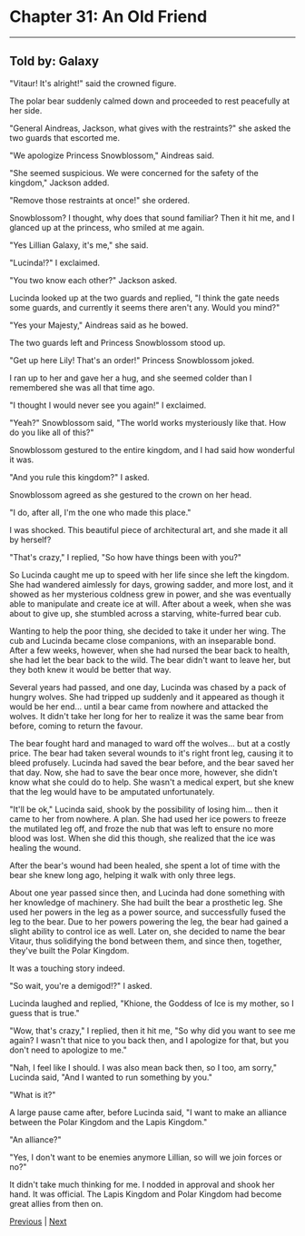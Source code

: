 # Chapter 31: An Old Friend
---

## Told by: Galaxy

"Vitaur! It's alright!" said the crowned figure.

The polar bear suddenly calmed down and proceeded to rest peacefully at her side.

"General Aindreas, Jackson, what gives with the restraints?" she asked the two guards that escorted me.

"We apologize Princess Snowblossom," Aindreas said.

"She seemed suspicious. We were concerned for the safety of the kingdom," Jackson added.

"Remove those restraints at once!" she ordered.

Snowblossom? I thought, why does that sound familiar? Then it hit me, and I glanced up at the princess, who smiled at me again.

"Yes Lillian Galaxy, it's me," she said.

"Lucinda!?" I exclaimed.

"You two know each other?" Jackson asked.

Lucinda looked up at the two guards and replied, "I think the gate needs some guards, and currently it seems there aren't any. Would you mind?"

"Yes your Majesty," Aindreas said as he bowed.

The two guards left and Princess Snowblossom stood up.

"Get up here Lily! That's an order!" Princess Snowblossom joked.

I ran up to her and gave her a hug, and she seemed colder than I remembered she was all that time ago.

"I thought I would never see you again!" I exclaimed.

"Yeah?" Snowblossom said, "The world works mysteriously like that. How do you like all of this?"

Snowblossom gestured to the entire kingdom, and I had said how wonderful it was.

"And you rule this kingdom?" I asked.

Snowblossom agreed as she gestured to the crown on her head.

"I do, after all, I'm the one who made this place."

I was shocked. This beautiful piece of architectural art, and she made it all by herself?

"That's crazy," I replied, "So how have things been with you?"

So Lucinda caught me up to speed with her life since she left the kingdom. She had wandered aimlessly for days, growing sadder, and more lost, and it showed as her mysterious coldness grew in power, and she was eventually able to manipulate and create ice at will. After about a week, when she was about to give up, she stumbled across a starving, white-furred bear cub.

Wanting to help the poor thing, she decided to take it under her wing. The cub and Lucinda became close companions, with an inseparable bond. After a few weeks, however, when she had nursed the bear back to health, she had let the bear back to the wild. The bear didn't want to leave her, but they both knew it would be better that way.

Several years had passed, and one day, Lucinda was chased by a pack of hungry wolves. She had tripped up suddenly and it appeared as though it would be her end... until a bear came from nowhere and attacked the wolves. It didn't take her long for her to realize it was the same bear from before, coming to return the favour.

The bear fought hard and managed to ward off the wolves... but at a costly price. The bear had taken several wounds to it's right front leg, causing it to bleed profusely. Lucinda had saved the bear before, and the bear saved her that day. Now, she had to save the bear once more, however, she didn't know what she could do to help. She wasn't a medical expert, but she knew that the leg would have to be amputated unfortunately.

"It'll be ok," Lucinda said, shook by the possibility of losing him... then it came to her from nowhere. A plan. She had used her ice powers to freeze the mutilated leg off, and froze the nub that was left to ensure no more blood was lost. When she did this though, she realized that the ice was healing the wound.

After the bear's wound had been healed, she spent a lot of time with the bear she knew long ago, helping it walk with only three legs.

About one year passed since then, and Lucinda had done something with her knowledge of machinery. She had built the bear a prosthetic leg. She used her powers in the leg as a power source, and successfully fused the leg to the bear. Due to her powers powering the leg, the bear had gained a slight ability to control ice as well. Later on, she decided to name the bear Vitaur, thus solidifying the bond between them, and since then, together, they've built the Polar Kingdom.

It was a touching story indeed.

"So wait, you're a demigod!?" I asked.

Lucinda laughed and replied, "Khione, the Goddess of Ice is my mother, so I guess that is true."

"Wow, that's crazy," I replied, then it hit me, "So why did you want to see me again? I wasn't that nice to you back then, and I apologize for that, but you don't need to apologize to me."

"Nah, I feel like I should. I was also mean back then, so I too, am sorry," Lucinda said, "And I wanted to run something by you."

"What is it?"

A large pause came after, before Lucinda said, "I want to make an alliance between the Polar Kingdom and the Lapis Kingdom."

"An alliance?"

"Yes, I don't want to be enemies anymore Lillian, so will we join forces or no?"

It didn't take much thinking for me. I nodded in approval and shook her hand. It was official. The Lapis Kingdom and Polar Kingdom had become great allies from then on.



[Previous](https://lemurkolachnik.github.io/Legend-of-Lemur/pages/book_1_chapters/30) | [Next](https://lemurkolachnik.github.io/Legend-of-Lemur/pages/book_1_chapters/32)

